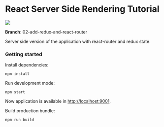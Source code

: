 # React Server Side Rendering Tutorial

![](https://github.com/noveogroup-amorgunov/react-ssr-tutorial/raw/client-side-version/static/images/favicon.png)

**Branch**: 02-add-redux-and-react-router

Server side version of the application with react-router and redux state.

### Getting started

Install dependencies:

```
npm install
```

Run development mode:

```
npm start
```

Now application is available in [http://localhost:9001](http://localhost:9001).

Build production bundle:

```
npm run build
```
